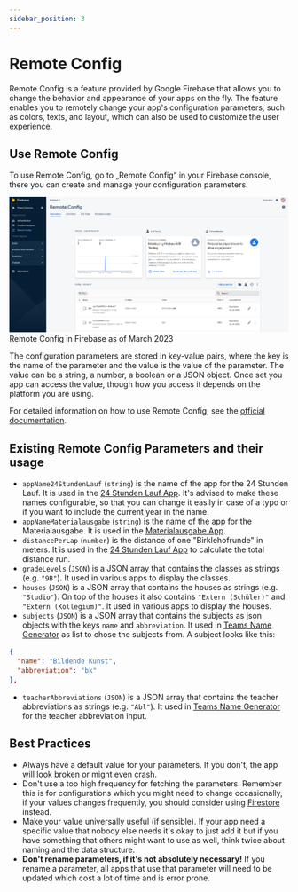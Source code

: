 ```yaml
---
sidebar_position: 3
---
```


# Remote Config

Remote Config is a feature provided by Google Firebase that allows you to change the behavior and appearance of your apps on the fly. The feature enables you to remotely change your app's configuration parameters, such as colors, texts, and layout, which can also be used to customize the user experience.

## Use Remote Config

To use Remote Config, go to „Remote Config“ in your Firebase console, there you can create and manage your configuration parameters.

![Remote Config in Firebase as of March 2023](/img/docs/firebase-remote-config.png)
Remote Config in Firebase as of March 2023

The configuration parameters are stored in key-value pairs, where the key is the name of the parameter and the value is the value of the parameter. The value can be a string, a number, a boolean or a JSON object. Once set you app can access the value, though how you access it depends on the platform you are using.

For detailed information on how to use Remote Config, see the [official documentation](https://firebase.google.com/docs/remote-config).

## Existing Remote Config Parameters and their usage

- `appName24StundenLauf` (`string`) is the name of the app for the 24 Stunden Lauf. It is used in the [24 Stunden Lauf App](http://192.168.56.5:3000/docs/docs/category/24-stunden-lauf-app). It's advised to make these names configurable, so that you can change it easily in case of a typo or if you want to include the current year in the name.
- `appNameMaterialausgabe` (`string`) is the name of the app for the Materialausgabe. It is used in the [Materialausgabe App](http://192.168.56.5:3000/docs/docs/category/materialausgabe).
- `distancePerLap` (`number`) is the distance of one "Birklehofrunde" in meters. It is used in the [24 Stunden Lauf App](http://192.168.56.5:3000/docs/docs/category/24-stunden-lauf-app) to calculate the total distance run.
- `gradeLevels` (`JSON`) is a JSON array that contains the classes as strings (e.g. `"9B"`). It used in various apps to display the classes.
- `houses` (`JSON`) is a JSON array that contains the houses as strings (e.g. `"Studio"`). On top of the houses it also contains `"Extern (Schüler)"` and `"Extern (Kollegium)"`. It used in various apps to display the houses.
- `subjects` (`JSON`) is a JSON array that contains the subjects as json objects with the keys `name` and `abbreviation`. It used in [Teams Name Generator](http://192.168.56.5:3000/docs/docs/category/teams-name-generator) as list to chose the subjects from. A subject looks like this:

```json
{
  "name": "Bildende Kunst",
  "abbreviation": "bk"
},
```

- `teacherAbbreviations` (`JSON`) is a JSON array that contains the teacher abbreviations as strings (e.g. `"Abl"`). It used in [Teams Name Generator](http://192.168.56.5:3000/docs/docs/category/teams-name-generator) for the teacher abbreviation input.

## Best Practices

- Always have a default value for your parameters. If you don't, the app will look broken or might even crash.
- Don't use a too high frequency for fetching the parameters. Remember this is for configurations which you might need to change occasionally, if your values changes frequently, you should consider using [Firestore](http://192.168.56.5:3000/docs/docs/firebase/firestore) instead.
- Make your value universally useful (if sensible). If your app need a specific value that nobody else needs it's okay to just add it but if you have something that others might want to use as well, think twice about naming and the data structure.
- **Don't rename parameters, if it's not absolutely necessary!** If you rename a parameter, all apps that use that parameter will need to be updated which cost a lot of time and is error prone.

